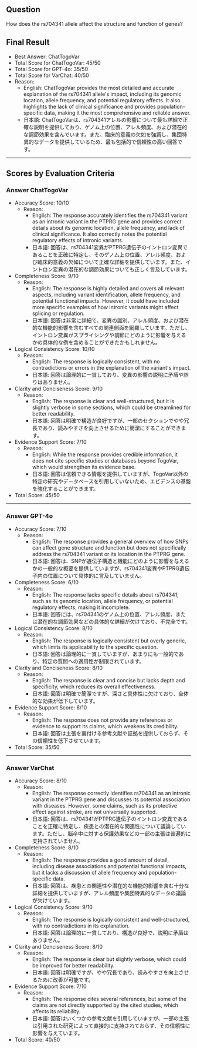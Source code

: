 ## Question

How does the rs704341 allele affect the structure and function of genes?

## Final Result

- Best Answer: ChatTogoVar
- Total Score for ChatTogoVar: 45/50
- Total Score for GPT-4o: 35/50
- Total Score for VarChat: 40/50
- Reason:
  - English: ChatTogoVar provides the most detailed and accurate explanation of the rs704341 allele's impact, including its genomic location, allele frequency, and potential regulatory effects. It also highlights the lack of clinical significance and provides population-specific data, making it the most comprehensive and reliable answer.
  - 日本語: ChatTogoVarは、rs704341アレルの影響について最も詳細で正確な説明を提供しており、ゲノム上の位置、アレル頻度、および潜在的な調節効果を含んでいます。また、臨床的意義の欠如を強調し、集団特異的なデータを提供しているため、最も包括的で信頼性の高い回答です。

---

## Scores by Evaluation Criteria

### Answer ChatTogoVar
- Accuracy Score: 10/10
  - Reason: 
    - English: The response accurately identifies the rs704341 variant as an intronic variant in the PTPRG gene and provides correct details about its genomic location, allele frequency, and lack of clinical significance. It also correctly notes the potential regulatory effects of intronic variants.
    - 日本語: 回答は、rs704341変異がPTPRG遺伝子のイントロン変異であることを正確に特定し、そのゲノム上の位置、アレル頻度、および臨床的意義の欠如について正確な詳細を提供しています。また、イントロン変異の潜在的な調節効果についても正しく言及しています。
- Completeness Score: 9/10
  - Reason: 
    - English: The response is highly detailed and covers all relevant aspects, including variant identification, allele frequency, and potential functional impacts. However, it could have included more specific examples of how intronic variants might affect splicing or regulation.
    - 日本語: 回答は非常に詳細で、変異の識別、アレル頻度、および潜在的な機能的影響を含むすべての関連側面を網羅しています。ただし、イントロン変異がスプライシングや調節にどのように影響を与えるかの具体的な例を含めることができたかもしれません。
- Logical Consistency Score: 10/10
  - Reason: 
    - English: The response is logically consistent, with no contradictions or errors in the explanation of the variant's impact.
    - 日本語: 回答は論理的に一貫しており、変異の影響の説明に矛盾や誤りはありません。
- Clarity and Conciseness Score: 9/10
  - Reason: 
    - English: The response is clear and well-structured, but it is slightly verbose in some sections, which could be streamlined for better readability.
    - 日本語: 回答は明確で構造が良好ですが、一部のセクションでやや冗長であり、読みやすさを向上させるために簡潔にすることができます。
- Evidence Support Score: 7/10
  - Reason: 
    - English: While the response provides credible information, it does not cite specific studies or databases beyond TogoVar, which would strengthen its evidence base.
    - 日本語: 回答は信頼できる情報を提供していますが、TogoVar以外の特定の研究やデータベースを引用していないため、エビデンスの基盤を強化することができます。
- Total Score: 45/50

---

### Answer GPT-4o
- Accuracy Score: 7/10
  - Reason: 
    - English: The response provides a general overview of how SNPs can affect gene structure and function but does not specifically address the rs704341 variant or its location in the PTPRG gene.
    - 日本語: 回答は、SNPが遺伝子構造と機能にどのように影響を与えるかの一般的な概要を提供していますが、rs704341変異やPTPRG遺伝子内の位置について具体的に言及していません。
- Completeness Score: 6/10
  - Reason: 
    - English: The response lacks specific details about rs704341, such as its genomic location, allele frequency, or potential regulatory effects, making it incomplete.
    - 日本語: 回答には、rs704341のゲノム上の位置、アレル頻度、または潜在的な調節効果などの具体的な詳細が欠けており、不完全です。
- Logical Consistency Score: 8/10
  - Reason: 
    - English: The response is logically consistent but overly generic, which limits its applicability to the specific question.
    - 日本語: 回答は論理的に一貫していますが、あまりにも一般的であり、特定の質問への適用性が制限されています。
- Clarity and Conciseness Score: 8/10
  - Reason: 
    - English: The response is clear and concise but lacks depth and specificity, which reduces its overall effectiveness.
    - 日本語: 回答は明確で簡潔ですが、深さと具体性に欠けており、全体的な効果が低下しています。
- Evidence Support Score: 6/10
  - Reason: 
    - English: The response does not provide any references or evidence to support its claims, which weakens its credibility.
    - 日本語: 回答は主張を裏付ける参考文献や証拠を提供しておらず、その信頼性を低下させています。
- Total Score: 35/50

---

### Answer VarChat
- Accuracy Score: 8/10
  - Reason: 
    - English: The response correctly identifies rs704341 as an intronic variant in the PTPRG gene and discusses its potential association with diseases. However, some claims, such as its protective effect against stroke, are not universally supported.
    - 日本語: 回答は、rs704341がPTPRG遺伝子のイントロン変異であることを正確に特定し、疾患との潜在的な関連性について議論しています。ただし、脳卒中に対する保護効果などの一部の主張は普遍的に支持されていません。
- Completeness Score: 8/10
  - Reason: 
    - English: The response provides a good amount of detail, including disease associations and potential functional impacts, but it lacks a discussion of allele frequency and population-specific data.
    - 日本語: 回答は、疾患との関連性や潜在的な機能的影響を含む十分な詳細を提供していますが、アレル頻度や集団特異的なデータの議論が欠けています。
- Logical Consistency Score: 9/10
  - Reason: 
    - English: The response is logically consistent and well-structured, with no contradictions in its explanation.
    - 日本語: 回答は論理的に一貫しており、構造が良好で、説明に矛盾はありません。
- Clarity and Conciseness Score: 8/10
  - Reason: 
    - English: The response is clear but slightly verbose, which could be improved for better readability.
    - 日本語: 回答は明確ですが、やや冗長であり、読みやすさを向上させるために改善が可能です。
- Evidence Support Score: 7/10
  - Reason: 
    - English: The response cites several references, but some of the claims are not directly supported by the cited studies, which affects its reliability.
    - 日本語: 回答はいくつかの参考文献を引用していますが、一部の主張は引用された研究によって直接的に支持されておらず、その信頼性に影響を与えています。
- Total Score: 40/50